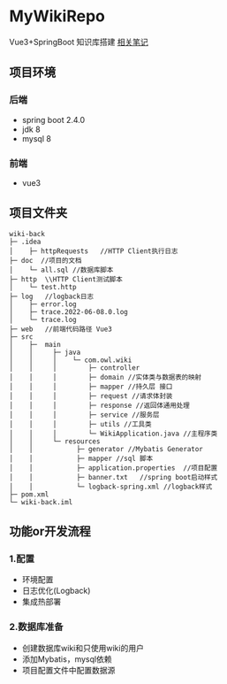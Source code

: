 # MyWikiRepo
Vue3+SpringBoot 知识库搭建  [相关笔记](https://github.com/hairyOwl/MyWikiRepo/wiki)

## 项目环境
### 后端
- spring boot 2.4.0
- jdk 8
- mysql 8
### 前端
- vue3

## 项目文件夹
```
wiki-back
├─ .idea
│    ├─ httpRequests   //HTTP Client执行日志
├─ doc  //项目的文档
│    └─ all.sql //数据库脚本
├─ http  \\HTTP Client测试脚本
│    └─ test.http
├─ log   //logback日志
│    ├─ error.log
│    ├─ trace.2022-06-08.0.log
│    └─ trace.log
├─ web   //前端代码路径 Vue3
├─ src
│    ├─  main
│    │     ├─ java
│    │     │    └─ com.owl.wiki
│    │     │        ├─ controller
│    │     │        ├─ domain //实体类与数据表的映射
│    │     │        ├─ mapper //持久层 接口
│    │     │        ├─ request //请求体封装
│    │     │        ├─ response //返回体通用处理
│    │     │        ├─ service //服务层
│    │     │        ├─ utils //工具类
│    │     │        └─ WikiApplication.java //主程序类
│    │     └─ resources
│    │           ├─ generator //Mybatis Generator
│    │           ├─ mapper //sql 脚本
│    │           ├─ application.properties  //项目配置
│    │           ├─ banner.txt   //spring boot启动样式
│    │           └─ logback-spring.xml //logback样式
├─ pom.xml
└─ wiki-back.iml
```

## 功能or开发流程
### 1.配置
 - 环境配置
 - 日志优化(Logback)
 - 集成热部署
### 2.数据库准备
 - 创建数据库wiki和只使用wiki的用户
 - 添加Mybatis，mysql依赖 
 - 项目配置文件中配置数据源